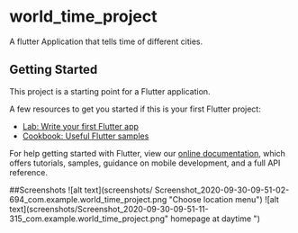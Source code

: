 # world_time_project

A flutter Application that tells time of different cities.

## Getting Started

This project is a starting point for a Flutter application.

A few resources to get you started if this is your first Flutter project:

- [Lab: Write your first Flutter app](https://flutter.dev/docs/get-started/codelab)
- [Cookbook: Useful Flutter samples](https://flutter.dev/docs/cookbook)

For help getting started with Flutter, view our
[online documentation](https://flutter.dev/docs), which offers tutorials,
samples, guidance on mobile development, and a full API reference.

##Screenshots
![alt text](screenshots/ Screenshot_2020-09-30-09-51-02-694_com.example.world_time_project.png "Choose location menu")
![alt text](screenshots/Screenshot_2020-09-30-09-51-11-315_com.example.world_time_project.png" homepage at daytime ")
